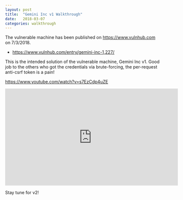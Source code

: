 ```yaml
---
layout: post
title:  "Gemini Inc v1 Walkthrough"
date:   2018-03-07 
categories: walkthrough
---
```

The vulnerable machine has been published on https://www.vulnhub.com on 7/3/2018.

- https://www.vulnhub.com/entry/gemini-inc-1,227/

This is the intended solution of the vulnerable machine, Gemini Inc v1.
Good job to the others who got the credentials via brute-forcing, the per-request anti-csrf token is a pain!

https://www.youtube.com/watch?v=s7EzCdp4uZE

<iframe width="560" height="315" src="https://www.youtube.com/embed/s7EzCdp4uZE" frameborder="0" allow="accelerometer; autoplay; encrypted-media; gyroscope; picture-in-picture" allowfullscreen></iframe>

Stay tune for v2!
